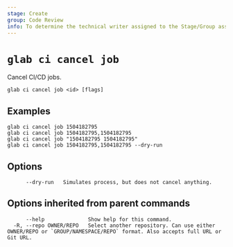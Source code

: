 ```yaml
---
stage: Create
group: Code Review
info: To determine the technical writer assigned to the Stage/Group associated with this page, see https://about.gitlab.com/handbook/product/ux/technical-writing/#assignments
---
```


<!--
This documentation is auto generated by a script.
Please do not edit this file directly. Run `make gen-docs` instead.
-->

# `glab ci cancel job`

Cancel CI/CD jobs.

```plaintext
glab ci cancel job <id> [flags]
```

## Examples

```plaintext
glab ci cancel job 1504182795
glab ci cancel job 1504182795,1504182795
glab ci cancel job "1504182795 1504182795"
glab ci cancel job 1504182795,1504182795 --dry-run

```

## Options

```plaintext
      --dry-run   Simulates process, but does not cancel anything.
```

## Options inherited from parent commands

```plaintext
      --help              Show help for this command.
  -R, --repo OWNER/REPO   Select another repository. Can use either OWNER/REPO or `GROUP/NAMESPACE/REPO` format. Also accepts full URL or Git URL.
```
